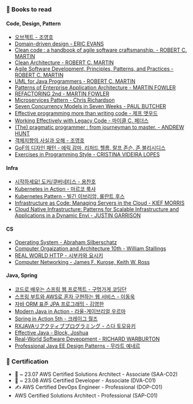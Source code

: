### &#128640;	Books to read
#### Code, Design, Pattern
- [오브젝트 - 조영호](https://book.naver.com/bookdb/book_detail.nhn?bid=15007773)
- [Domain-driven design - ERIC EVANS](https://book.naver.com/bookdb/book_detail.nhn?bid=6680572)
- [Clean code : a handbook of agile software craftsmanship. - ROBERT C. MARTIN](https://book.naver.com/bookdb/book_detail.nhn?bid=7390287)
- [Clean Architecture - ROBERT C. MARTIN](https://book.naver.com/bookdb/book_detail.nhn?bid=15303798)
- [Agile Software Development, Principles, Patterns, and Practices - ROBERT C. MARTIN](https://book.naver.com/bookdb/book_detail.nhn?bid=12035385)
- [UML for Java Programmers - ROBERT C. MARTIN](https://book.naver.com/bookdb/book_detail.nhn?bid=6439362)
- [Patterns of Enterprise Application Architecture - MARTIN FOWLER](https://book.naver.com/bookdb/book_detail.nhn?bid=9699564)
- [REFACTORING 2nd - MARTIN FOWLER](https://book.naver.com/bookdb/book_detail.nhn?bid=16311029)
- [Microservices Pattern - Chris Richardson](https://book.naver.com/bookdb/book_detail.nhn?bid=16214502)
- [Seven Concurrency Models in Seven Weeks - PAUL BUTCHER](https://book.naver.com/bookdb/book_detail.nhn?bid=10794699)
- [Effective programming more than writing code - 제프 앳우드](https://book.naver.com/bookdb/book_detail.nhn?bid=7169247)
- [Working Effectively with Legacy Code - 마이클 C. 페더스](https://book.naver.com/bookdb/book_detail.nhn?bid=14032002)
- [(The) pragmatic programmer : from journeyman to master. - ANDREW HUNT](https://book.naver.com/bookdb/book_detail.nhn?bid=7467119)
- [객체지향의 사실과 오해 - 조영호](https://book.naver.com/bookdb/book_detail.nhn?bid=9145968)
- [GoF의 디자인 패턴 - 에릭 감마, 리처드 헬름, 랄프 존슨, 존 블리시디스](https://book.naver.com/bookdb/book_detail.nhn?bid=8942623)
- [Exercises in Programming Style - CRISTINA VIDEIRA LOPES](https://book.naver.com/bookdb/book_detail.nhn?bid=9273893)

#### Infra
- [시작하세요! 도커/쿠버네티스 - 용찬호](https://book.naver.com/bookdb/book_detail.nhn?bid=15917544)
- [Kubernetes in Action - 마르코 룩샤](https://book.naver.com/bookdb/book_detail.nhn?bid=16302999)
- [Kubernetes Pattern - 빌긴 이브리암, 롤란트 후스](https://book.naver.com/bookdb/book_detail.nhn?bid=16320585)
- [Infrastructure as Code: Managing Servers in the Cloud - KIEF MORRIS](https://book.naver.com/bookdb/book_detail.nhn?bid=11714383)
- [Cloud Native Infrastructure: Patterns for Scalable Infrastructure and Applications in a Dynamic Envi - JUSTIN GARRISON](https://book.naver.com/bookdb/book_detail.nhn?bid=14022486)

#### CS
- [Operating System - Abraham Silberschatz](https://book.naver.com/bookdb/book_detail.nhn?bid=16291575)
- [Computer Orgaization and Architecture 10th -  William Stallings](https://book.naver.com/bookdb/book_detail.nhn?bid=14146375)
- [REAL WORLD HTTP - 시부카와 요시키](https://book.naver.com/bookdb/book_detail.nhn?bid=14725267)
- [Computer Networking - James F. Kurose, Keith W. Ross](https://book.naver.com/bookdb/book_detail.nhn?bid=12500834)

#### Java, Spring
- [코드로 배우는 스프링 웹 프로젝트 - 구멍가게 코딩단](https://book.naver.com/bookdb/book_detail.nhn?bid=13993776)
- [스프링 부트와 AWS로 혼자 구현하는 웹 서비스 - 이동욱](https://book.naver.com/bookdb/book_detail.nhn?bid=15871738)
- [자바 ORM 표준 JPA 프로그래밍 - 김영한](https://book.naver.com/bookdb/book_detail.nhn?bid=9252528)
- [Modern Java in Action - 라울-게이브리얼 우르마](https://book.naver.com/bookdb/book_detail.nhn?bid=15261103)
- [Spring in Action 5th - 크레이그 월즈](https://book.naver.com/bookdb/book_detail.nhn?bid=16348386)
- [RXJAVAリアクティブプログラミング - 스다 토모유키](https://book.naver.com/bookdb/book_detail.nhn?bid=14689555)
- [Effective Java - Block, Joshua](https://book.naver.com/bookdb/book_detail.nhn?bid=14097515)
- [Real-World Software Deveopment - RICHARD WARBURTON](https://book.naver.com/bookdb/book_detail.nhn?bid=16380743)
- [Professional Java EE Design Patterns - 무라트 예네르](https://book.naver.com/bookdb/book_detail.nhn?bid=11760372)

### &#128640; Certification
- &#127775; ~ 23.07	AWS Certified Solutions Architect - Associate (SAA-C02)
- &#127775; ~ 23.08 AWS Certified Developer - Associate (DVA-C01)
- &#9997; AWS Certified DevOps Engineer - Professional (DOP-C01)
- AWS Certified Solutions Architect - Professional (SAP-C01)
